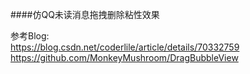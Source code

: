 ####仿QQ未读消息拖拽删除粘性效果  

参考Blog:  
https://blog.csdn.net/coderlile/article/details/70332759
https://github.com/MonkeyMushroom/DragBubbleView